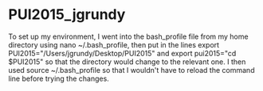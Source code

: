 # PUI2015_jgrundy

To set up my environment, I went into the bash_profile file from my home directory using nano ~/.bash_profile, then put in the lines export PUI2015="/Users/jgrundy/Desktop/PUI2015" and export pui2015="cd $PUI2015" so that the directory would change to the relevant one. I then used source ~/.bash_profile so that I wouldn't have to reload the command line before trying the changes.


